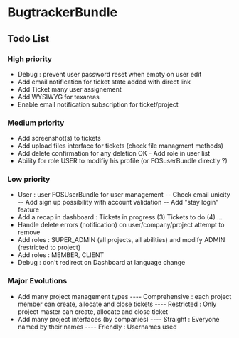 BugtrackerBundle
================

Todo List
---------

### High priority
- Debug : prevent user password reset when empty on user edit
- Add email notification for ticket state added with direct link
- Add Ticket many user assignement
- Add WYSIWYG for texareas
- Enable email notification subscription for ticket/project

### Medium priority

- Add screenshot(s) to tickets
- Add upload files interface for tickets (check file managment methods)
- Add delete confirmation for any deletion
OK - Add role in user list
- Ability for role USER to modifiy his profile (or FOSuserBundle directly ?)

### Low priority

- User : user FOSUserBundle for user management
-- Check email unicity
-- Add sign up possibility with account validation
-- Add "stay login" feature
- Add a recap in dashboard : Tickets in progress (3) Tickets to do (4) ...
- Handle delete errors (notification) on user/company/project attempt to remove
- Add roles : SUPER_ADMIN (all projects, all abilities) and modify ADMIN (restricted to project)
- Add roles : MEMBER, CLIENT
- Debug : don't redirect on Dashboard at language change

### Major Evolutions
- Add many project management types
---- Comprehensive : each project member can create, allocate and close tickets
---- Restricted : Only project master can create, allocate and close ticket
- Add many project interfaces (by companies)
---- Straight : Everyone named by their names
---- Friendly : Usernames used